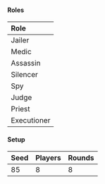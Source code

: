 #### Roles
| Role         |
| :----------- |
| Jailer       |
| Medic        |
| Assassin     |
| Silencer     |
| Spy          |
| Judge        |
| Priest       |
| Executioner  |

#### Setup
| Seed | Players | Rounds  |
| :----| :-------| :------ |
| 85   | 8       | 8       |